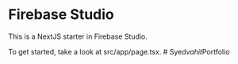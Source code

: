 # Firebase Studio

This is a NextJS starter in Firebase Studio.

To get started, take a look at src/app/page.tsx.
#   S y e d _ v a h i t _ P o r t f o l i o  
 